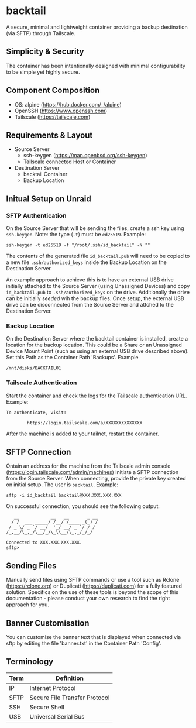 # backtail
A secure, minimal and lightweight container providing a backup destination (via SFTP) through Tailscale.

## Simplicity & Security
The container has been intentionally designed with minimal configurability to be simple yet highly secure.

## Component Composition
- OS: alpine (https://hub.docker.com/_/alpine)
- OpenSSH (https://www.openssh.com)
- Tailscale (https://tailscale.com)

## Requirements & Layout
- Source Server
  - ssh-keygen (https://man.openbsd.org/ssh-keygen)
  - Tailscale connected Host or Container
- Destination Server
  - backtail Container
  - Backup Location

## Initual Setup on Unraid

### SFTP Authentication
On the Source Server that will be sending the files,
create a ssh key using `ssh-keygen`.
Note: the type (`-t`) must be `ed25519`.
Example:
```
ssh-keygen -t ed25519 -f "/root/.ssh/id_backtail" -N ""
```
The contents of the generated file `id_backtail.pub` will need to be copied 
to a new file `.ssh/authorized_keys` inside the Backup Location 
on the Destination Server.

An example approach to achieve this is to have an external USB drive initially attached 
to the Source Server (using Unassigned Devices)
and copy `id_backtail.pub` to `.ssh/authorized_keys` on the drive.
Additionally the drive can be initially
_seeded_ wih the backup files.
Once setup, the external USB drive can be disconnected from 
the Source Server and attched to the Destination Server.

### Backup Location 
On the Destination Server where the backtail container is installed,
create a location for the backup location.
This could be a Share or
an Unassigned Device Mount Point (such as using an external USB drive described above).
Set this Path as the Container Path 'Backups'.
Example
```
/mnt/disks/BACKTAIL01
```

### Tailscale Authentication
Start the container and check the logs for the Tailscale authentication URL.
Example:
```
To authenticate, visit:

        https://login.tailscale.com/a/XXXXXXXXXXXXXX
```
After the machine is added to your tailnet, restart the container.

## SFTP Connection
Ontain an address for the machine from the Tailscale admin console (https://login.tailscale.com/admin/machines)
Initiate a SFTP connection from the Source Server.
When connecting, provide the private key created on initial setup.
The user is `backtail`.
Example:
```
sftp -i id_backtail backtail@XXX.XXX.XXX.XXX
```
On successful connection, you should see the following output:
```
   __            __   __       _ __
  / /  ___ _____/ /__/ /____ _(_) /
 / _ \/ _ `/ __/  '_/ __/ _ `/ / /
/_.__/\_,_/\__/_/\_\\__/\_,_/_/_/

Connected to XXX.XXX.XXX.XXX.
sftp>
```

## Sending Files
Manually send files using SFTP commands or use a tool 
such as Rclone (https://rclone.org) or Duplicati (https://duplicati.com) for a fully featured solution.
Specifics on the use of these tools is beyond the scope of this documentation - please conduct your own research to find the right approach for you.

## Banner Customisation
You can customise the banner text that is displayed when connected via sftp by editing the file 'banner.txt' in the Container Path 'Config'.

## Terminology

| Term | Definition |
| --------- | ------- |
| IP | Internet Protocol |
| SFTP | Secure File Transfer Protocol |
| SSH | Secure Shell |
| USB | Universal Serial Bus |
